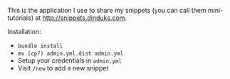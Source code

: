 This is the application I use to share my snippets (you can call them mini-tutorials) at http://snippets.dinduks.com.

Installation:
* `bundle install`
* `mv (cp?) admin.yml.dist admin.yml`
* Setup your credentials in `admin.yml`
* Visit `/new` to add a new snippet


